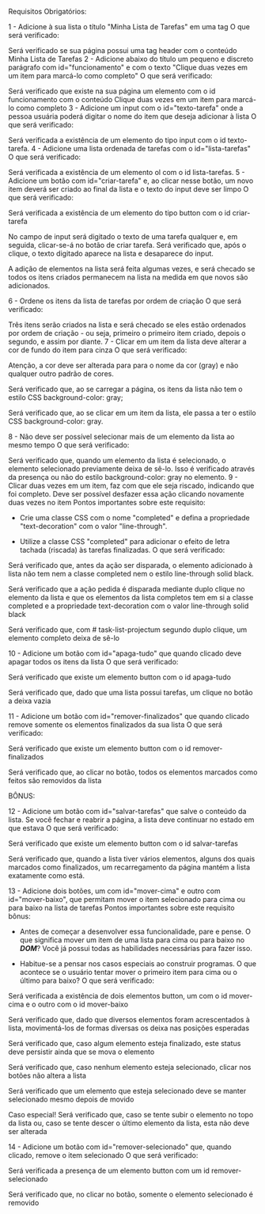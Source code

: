 Requisitos Obrigatórios:

1 - Adicione à sua lista o título "Minha Lista de Tarefas" em uma tag
O que será verificado:

Será verificado se sua página possui uma tag header com o conteúdo Minha Lista de Tarefas
2 - Adicione abaixo do título um pequeno e discreto parágrafo com id="funcionamento" e com o texto "Clique duas vezes em um item para marcá-lo como completo"
O que será verificado:

Será verificado que existe na sua página um elemento com o id funcionamento com o conteúdo Clique duas vezes em um item para marcá-lo como completo
3 - Adicione um input com o id="texto-tarefa" onde a pessoa usuária poderá digitar o nome do item que deseja adicionar à lista
O que será verificado:

Será verificada a existência de um elemento do tipo input com o id texto-tarefa.
4 - Adicione uma lista ordenada de tarefas com o id="lista-tarefas"
O que será verificado:

Será verificada a existência de um elemento ol com o id lista-tarefas.
5 - Adicione um botão com id="criar-tarefa" e, ao clicar nesse botão, um novo item deverá ser criado ao final da lista e o texto do input deve ser limpo
O que será verificado:

Será verificada a existência de um elemento do tipo button com o id criar-tarefa

No campo de input será digitado o texto de uma tarefa qualquer e, em seguida, clicar-se-á no botão de criar tarefa. Será verificado que, após o clique, o texto digitado aparece na lista e desaparece do input.

A adição de elementos na lista será feita algumas vezes, e será checado se todos os itens criados permanecem na lista na medida em que novos são adicionados.

6 - Ordene os itens da lista de tarefas por ordem de criação
O que será verificado:

Três itens serão criados na lista e será checado se eles estão ordenados por ordem de criação - ou seja, primeiro o primeiro item criado, depois o segundo, e assim por diante.
7 - Clicar em um item da lista deve alterar a cor de fundo do item para cinza
O que será verificado:

Atenção, a cor deve ser alterada para para o nome da cor (gray) e não qualquer outro padrão de cores.

Será verificado que, ao se carregar a página, os itens da lista não tem o estilo CSS background-color: gray;

Será verificado que, ao se clicar em um item da lista, ele passa a ter o estilo CSS background-color: gray.

8 - Não deve ser possível selecionar mais de um elemento da lista ao mesmo tempo
O que será verificado:

Será verificado que, quando um elemento da lista é selecionado, o elemento selecionado previamente deixa de sê-lo. Isso é verificado através da presença ou não do estilo background-color: gray no elemento.
9 - Clicar duas vezes em um item, faz com que ele seja riscado, indicando que foi completo. Deve ser possível desfazer essa ação clicando novamente duas vezes no item
Pontos importantes sobre este requisito:

* Crie uma classe CSS com o nome "completed" e defina a propriedade "text-decoration" com o valor "line-through".

* Utilize a classe CSS "completed" para adicionar o efeito de letra tachada (riscada) às tarefas finalizadas.
O que será verificado:

Será verificado que, antes da ação ser disparada, o elemento adicionado à lista não tem nem a classe completed nem o estilo line-through solid black.

Será verificado que a ação pedida é disparada mediante duplo clique no elemento da lista e que os elementos da lista completos tem em si a classe completed e a propriedade text-decoration com o valor line-through solid black

Será verificado que, com # task-list-projectum segundo duplo clique, um elemento completo deixa de sê-lo

10 - Adicione um botão com id="apaga-tudo" que quando clicado deve apagar todos os itens da lista
O que será verificado:

Será verificado que existe um elemento button com o id apaga-tudo

Será verificado que, dado que uma lista possui tarefas, um clique no botão a deixa vazia

11 - Adicione um botão com id="remover-finalizados" que quando clicado remove somente os elementos finalizados da sua lista
O que será verificado:

Será verificado que existe um elemento button com o id remover-finalizados

Será verificado que, ao clicar no botão, todos os elementos marcados como feitos são removidos da lista

BÔNUS:

12 - Adicione um botão com id="salvar-tarefas" que salve o conteúdo da lista. Se você fechar e reabrir a página, a lista deve continuar no estado em que estava
O que será verificado:

Será verificado que existe um elemento button com o id salvar-tarefas

Será verificado que, quando a lista tiver vários elementos, alguns dos quais marcados como finalizados, um recarregamento da página mantém a lista exatamente como está.

13 - Adicione dois botões, um com id="mover-cima" e outro com id="mover-baixo", que permitam mover o item selecionado para cima ou para baixo na lista de tarefas
Pontos importantes sobre este requisito bônus:

* Antes de começar a desenvolver essa funcionalidade, pare e pense. O que significa mover um item de uma lista para cima ou para baixo no **_DOM_**? Você já possui todas as habilidades necessárias para fazer isso.

* Habitue-se a pensar nos casos especiais ao construir programas. O que acontece se o usuário tentar mover o primeiro item para cima ou o último para baixo?
O que será verificado:

Será verificada a existência de dois elementos button, um com o id mover-cima e o outro com o id mover-baixo

Será verificado que, dado que diversos elementos foram acrescentados à lista, movimentá-los de formas diversas os deixa nas posições esperadas

Será verificado que, caso algum elemento esteja finalizado, este status deve persistir ainda que se mova o elemento

Será verificado que, caso nenhum elemento esteja selecionado, clicar nos botões não altera a lista

Será verificado que um elemento que esteja selecionado deve se manter selecionado mesmo depois de movido

Caso especial! Será verificado que, caso se tente subir o elemento no topo da lista ou, caso se tente descer o último elemento da lista, esta não deve ser alterada

14 - Adicione um botão com id="remover-selecionado" que, quando clicado, remove o item selecionado
O que será verificado:

Será verificada a presença de um elemento button com um id remover-selecionado

Será verificado que, no clicar no botão, somente o elemento selecionado é removido